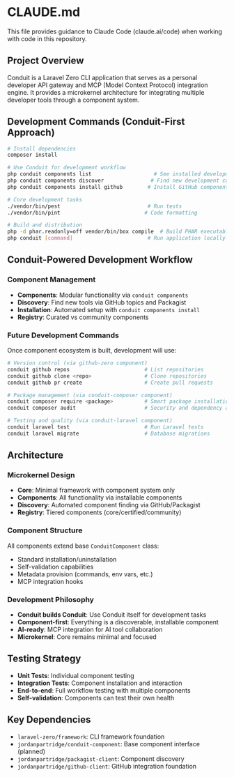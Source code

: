 # CLAUDE.md

This file provides guidance to Claude Code (claude.ai/code) when working with code in this repository.

## Project Overview

Conduit is a Laravel Zero CLI application that serves as a personal developer API gateway and MCP (Model Context Protocol) integration engine. It provides a microkernel architecture for integrating multiple developer tools through a component system.

## Development Commands (Conduit-First Approach)

```bash
# Install dependencies
composer install

# Use Conduit for development workflow
php conduit components list                    # See installed development tools
php conduit components discover               # Find new development components  
php conduit components install github        # Install GitHub component for repo management

# Core development tasks
./vendor/bin/pest                            # Run tests
./vendor/bin/pint                           # Code formatting

# Build and distribution
php -d phar.readonly=off vendor/bin/box compile  # Build PHAR executable
php conduit [command]                        # Run application locally
```

## Conduit-Powered Development Workflow

### Component Management
- **Components**: Modular functionality via `conduit components`
- **Discovery**: Find new tools via GitHub topics and Packagist
- **Installation**: Automated setup with `conduit components install`
- **Registry**: Curated vs community components

### Future Development Commands
Once component ecosystem is built, development will use:
```bash
# Version control (via github-zero component)
conduit github repos                        # List repositories
conduit github clone <repo>                 # Clone repositories
conduit github pr create                    # Create pull requests

# Package management (via conduit-composer component)  
conduit composer require <package>          # Smart package installation
conduit composer audit                      # Security and dependency analysis

# Testing and quality (via conduit-laravel component)
conduit laravel test                        # Run Laravel tests
conduit laravel migrate                     # Database migrations
```

## Architecture

### Microkernel Design
- **Core**: Minimal framework with component system only
- **Components**: All functionality via installable components
- **Discovery**: Automated component finding via GitHub/Packagist
- **Registry**: Tiered components (core/certified/community)

### Component Structure
All components extend base `ConduitComponent` class:
- Standard installation/uninstallation
- Self-validation capabilities
- Metadata provision (commands, env vars, etc.)
- MCP integration hooks

### Development Philosophy
- **Conduit builds Conduit**: Use Conduit itself for development tasks
- **Component-first**: Everything is a discoverable, installable component
- **AI-ready**: MCP integration for AI tool collaboration
- **Microkernel**: Core remains minimal and focused

## Testing Strategy
- **Unit Tests**: Individual component testing
- **Integration Tests**: Component installation and interaction
- **End-to-end**: Full workflow testing with multiple components
- **Self-validation**: Components can test their own health

## Key Dependencies
- `laravel-zero/framework`: CLI framework foundation
- `jordanpartridge/conduit-component`: Base component interface (planned)
- `jordanpartridge/packagist-client`: Component discovery
- `jordanpartridge/github-client`: GitHub integration foundation